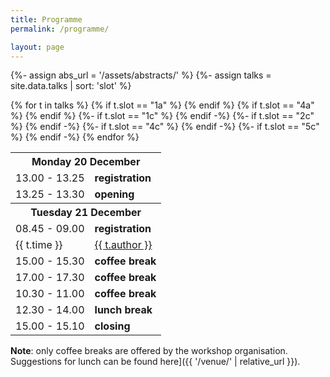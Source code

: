 ```yaml
---
title: Programme 
permalink: /programme/

layout: page
---
```


{%- assign abs_url = '/assets/abstracts/' %} 
{%- assign talks = site.data.talks | sort: 'slot' %} 

<table>
  <tbody> 
{% for t in talks %} 
{% if t.slot == "1a" %}
<tr> <th colspan="2">  Monday 20 December </th> </tr> 
<tr> <td> 13.00 - 13.25 </td> <td><strong>registration</strong></td> </tr> 
<tr> <td> 13.25 - 13.30 </td> <td><strong>opening</strong></td> </tr> 
{% endif %}
{% if t.slot == "4a" %}
<tr> <th colspan="2"> Tuesday 21 December </th> </tr> 
<tr> <td> 08.45 - 09.00 </td> <td><strong>registration</strong></td> </tr> 
{% endif %} 
<tr>
  <td> {{ t.time }} </td>
  <td> 
    <a href="{{ t.abs | prepend: abs_url | relative_url }}" target="_blank">{{ t.author }}</a> 
  </td>
</tr> 
{%- if t.slot == "1c" %}
<tr> 
  <td> 15.00 - 15.30 </td>
  <td> <strong>coffee break</strong> </td>
</tr> 
{% endif -%} 
{%- if t.slot == "2c" %}
<tr>
  <td> 17.00 - 17.30 </td>
  <td> <strong>coffee break</strong> </td>
</tr>
{% endif -%} 
{%- if t.slot == "4c" %}
<tr>
  <td> 10.30 - 11.00 </td>
  <td> <strong>coffee break</strong> </td> 
</tr>
{% endif -%} 
{%- if t.slot == "5c" %}
<tr>
  <td> 12.30 - 14.00 </td>
  <td> <strong>lunch break</strong> </td>
</tr> 
{% endif -%} 
{% endfor %} 
<tr> <td> 15.00 - 15.10 </td> <td><strong>closing</strong></td> </tr> 
</tbody> </table> 

**Note**: only coffee breaks are offered by the workshop organisation. Suggestions for lunch can be found here]({{ '/venue/' | relative_url }}).





